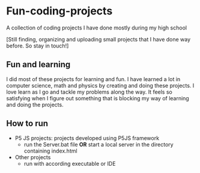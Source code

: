 # Fun-coding-projects
 A collection of coding projects I have done mostly during my high school

[Still finding, organizing and uploading small projects that I have done way before. So stay in touch!]

## Fun and learning
I did most of these projects for learning and fun. I have learned a lot in computer science, math and physics by creating and doing these projects. I love learn as I go and tackle my problems along the way. It feels so satisfying when I figure out something that is blocking my way of learning and doing the projects.

## How to run
- P5 JS projects: projects developed using P5JS framework
  - run the Server.bat file **OR** start a local server in the directory containing index.html 
- Other projects 
  - run with according executable or IDE

